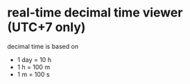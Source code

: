 # real-time decimal time viewer (UTC+7 only)
decimal time is based on 

* 1 day = 10 h
* 1 h = 100 m
* 1 m = 100 s
